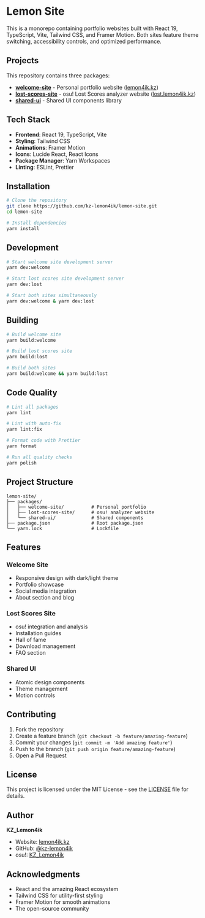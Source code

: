 # Lemon Site

This is a monorepo containing portfolio websites built with React 19, TypeScript, Vite, Tailwind CSS, and Framer Motion. Both sites feature theme switching, accessibility controls, and optimized performance.

## Projects

This repository contains three packages:

- **[welcome-site](./packages/welcome-site)** - Personal portfolio website ([lemon4ik.kz](https://lemon4ik.kz))
- **[lost-scores-site](./packages/lost-scores-site)** - osu! Lost Scores analyzer website ([lost.lemon4ik.kz](https://lost.lemon4ik.kz))
- **[shared-ui](./packages/shared-ui)** - Shared UI components library

## Tech Stack

- **Frontend**: React 19, TypeScript, Vite
- **Styling**: Tailwind CSS
- **Animations**: Framer Motion
- **Icons**: Lucide React, React Icons
- **Package Manager**: Yarn Workspaces
- **Linting**: ESLint, Prettier

## Installation

```bash
# Clone the repository
git clone https://github.com/kz-lemon4ik/lemon-site.git
cd lemon-site

# Install dependencies
yarn install
```

## Development

```bash
# Start welcome site development server
yarn dev:welcome

# Start lost scores site development server
yarn dev:lost

# Start both sites simultaneously
yarn dev:welcome & yarn dev:lost
```

## Building

```bash
# Build welcome site
yarn build:welcome

# Build lost scores site
yarn build:lost

# Build both sites
yarn build:welcome && yarn build:lost
```

## Code Quality

```bash
# Lint all packages
yarn lint

# Lint with auto-fix
yarn lint:fix

# Format code with Prettier
yarn format

# Run all quality checks
yarn polish
```

## Project Structure

```
lemon-site/
├── packages/
│   ├── welcome-site/          # Personal portfolio
│   ├── lost-scores-site/      # osu! analyzer website
│   └── shared-ui/             # Shared components
├── package.json               # Root package.json
└── yarn.lock                  # Lockfile
```

## Features

### Welcome Site

- Responsive design with dark/light theme
- Portfolio showcase
- Social media integration
- About section and blog

### Lost Scores Site

- osu! integration and analysis
- Installation guides
- Hall of fame
- Download management
- FAQ section

### Shared UI

- Atomic design components
- Theme management
- Motion controls

## Contributing

1. Fork the repository
2. Create a feature branch (`git checkout -b feature/amazing-feature`)
3. Commit your changes (`git commit -m 'Add amazing feature'`)
4. Push to the branch (`git push origin feature/amazing-feature`)
5. Open a Pull Request

## License

This project is licensed under the MIT License - see the [LICENSE](LICENSE) file for details.

## Author

**KZ_Lemon4ik**

- Website: [lemon4ik.kz](https://lemon4ik.kz)
- GitHub: [@kz-lemon4ik](https://github.com/kz-lemon4ik)
- osu!: [KZ_Lemon4ik](https://osu.ppy.sh/users/8674298)

## Acknowledgments

- React and the amazing React ecosystem
- Tailwind CSS for utility-first styling
- Framer Motion for smooth animations
- The open-source community
